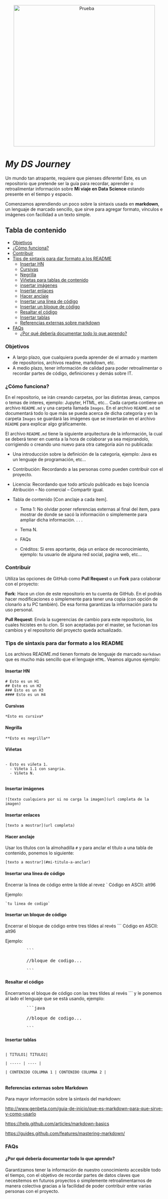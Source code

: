 <p align="center">
  <img src="https://github.com/NoeliaFerrero/My-DS-journey/blob/main/puntos_steve_jobs_1.jpg" alt="Prueba" width="450" height="450">
</p>

# ***My DS Journey***

Un mundo tan atrapante, requiere que pienses diferente! Este, es un repositorio que pretende ser la guía para recordar, aprender o retroalimentar información sobre **Mi viaje en Data Science** estando presente en el tiempo y espacio. 

Comenzamos aprendiendo un poco sobre la sintaxis usada en **markdown**, un lenguaje de marcado sencillo, que sirve para agregar formato, vínculos e imágenes con facilidad a un texto simple.

## Tabla de contenido
- [Objetivos](#objetivos)
- [¿Cómo funciona?](#como-funciona)
- [Contribuir](#contribuir)
- [Tips de sintaxis para dar formato a los README](#tips-de-sintaxis-para-dar-formato-a-los-readme)
  - [Insertar HN](#insertar-hn)
  - [Cursivas](#cursivas)
  - [Negrilla](#negrilla)
  - [Viñetas para tablas de contenido](#vi%C3%B1etas)
  - [insertar imágenes](#insertar-im%C3%A1genes)
  - [Insertar enlaces](#insertar-enlaces)
  - [Hacer anclaje](#hacer-anclaje)
  - [Insertar una línea de código](#insertar-una-l%C3%ADnea-de-c%C3%B3digo)
  - [Insertar un bloque de código](#insertar-un-bloque-de-c%C3%B3digo)
  - [Resaltar el código](#resaltar-el-c%C3%B3digo)
  - [Insertar tablas](#insertar-tablas)
  - [Referencias externas sobre markdown](#referencias-externas-sobre-markdown)
- [FAQs](#faqs)
  - [¿Por qué debería documentar todo lo que aprendo?](#porque-deber%C3%ADa-documentar-todo-lo-que-aprendo)

### Objetivos

- A largo plazo, que cualquiera pueda aprender de el armado y mantem de repositorios, archivos readme, markdown, etc.
- A medio plazo, tener información de calidad para poder retroalimentar o recordar partes de código, definiciones y demás sobre IT.

### ¿Cómo funciona?

En el repositorio, se irán creando carpetas, por las distintas áreas, campos o temas de interes, ejemplo: Jupyter, HTML, etc... Cada carpeta contiene un archivo `README.md` y una carpeta llamada `Images`. En el archivo `README.md` se documentará todo lo que más se pueda acerca de dicha categoría y en la carpeta `Images` se guardará las imágenes que se insertarán en el archivo `README` para explicar algo gráficamente.

El archivo `README.md` tiene la siguiente arquitectura de la información, la cual se deberá tener en cuenta a la hora de colaborar ya sea mejorandolo, corrigiendo o creando uno nuevo para otra categoría aún no publicada:

- Una introducción sobre la definición de la categoría, ejemplo: Java es un lenguaje de programación, etc...

- Contribución: Recordando a las personas como pueden contribuir con el proyecto.

- Licencia: Recordando que todo artículo publicado es bajo licencia Atribución – No comercial – Compartir igual.

- Tabla de contenido [Con anclaje a cada item].

	- Tema 1: No olvidar poner referencias externas al final del item, para mostrar de donde se sacó la información o simplemente para ampliar dicha información.
	.
	.
	.
	- Tema N.

	- FAQs

	- Créditos: Si eres aportante, deja un enlace de reconocimiento, ejemplo: tu usuario de alguna red social, pagina web, etc...

### Contribuir

Utiliza las opciones de GitHub como **Pull Request** o un **Fork** para colaborar con el proyecto:

**Fork**: Hace un clon de este repositorio en tu cuenta de GitHub. En el podrás hacer modificaciones o simplemente para tener una copia (con opción de clonarlo a tu PC también). De esa forma garantizas la información para tu uso personal.

**Pull Request**: Envía la sugerencias de cambio para este repositorio, los cuales hicistes en tu clon. Si son aceptadas por el master, se fucionan los cambios y el repositorio del proyecto queda actualizado.

### Tips de sintaxis para dar formato a los README

Los archivos README.md tienen formato de lenguaje de marcado `markdown` que es mucho más sencillo que el lenguaje `HTML`. Veamos algunos ejemplo:

#### Insertar HN

```plain
# Esto es un H1
## Esto es un H2
### Esto es un H3
#### Esto es un H4

```

#### Cursivas

`*Esto es cursiva*`

#### Negrilla

`**Esto es negrilla**`

#### Viñetas

```plain

- Esto es viñeta 1.
  - Viñeta 1.1 con sangria.
  - Viñeta N.
  
```

#### Insertar imágenes

`![texto cualquiera por si no carga la imagen](url completa de la imagen)`

#### Insertar enlaces

`[texto a mostrar](url completa)`

#### Hacer anclaje

Usar los títulos con la almohadilla `#` y para anclar el título a una tabla de contenido, ponemos lo siguiente:

`[texto a mostrar](#mi-titulo-a-anclar)`

#### Insertar una línea de código

Encerrar la linea de código entre la tilde al revez ` Código en ASCII: alt96

Ejemplo:

<pre><code>`tu linea de codigo`</code></pre>

#### Insertar un bloque de código

Encerrar el bloque de código entre tres tildes al revés ``` Código en ASCII: alt96

Ejemplo:

<pre>
		```
		
		//bloque de codigo...
		
		```
</pre>


#### Resaltar el código

Encerramos el bloque de código con las tres tildes al revés ``` y le ponemos al lado el lenguaje que se está usando, ejemplo:

<pre>
		```java
		
		//bloque de codigo...
		
		```
</pre>

#### Insertar tablas

```plain

| TITULO1| TITULO2|

| ----- | ---- |

| CONTENIDO COLUMNA 1 | CONTENIDO COLUMNA 2 |


```

#### Referencias externas sobre Markdown

Para mayor información sobre la sintaxis del markdown:

http://www.genbeta.com/guia-de-inicio/que-es-markdown-para-que-sirve-y-como-usarlo

https://help.github.com/articles/markdown-basics

https://guides.github.com/features/mastering-markdown/


### FAQs

#### ¿Por qué debería documentar todo lo que aprendo?
Garantizamos tener la información de nuestro conocimiento accesible todo el tiempo, con el objetivo de recordar partes de datos claves que necesitemos en futuros proyectos o simplemente retroalimentarnos de manera colectiva gracias a la facilidad de poder contribuir entre varias personas con el proyecto.

